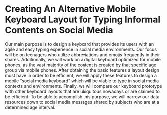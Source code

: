 # Creating An Alternative Mobile Keyboard Layout for Typing Informal Contents on Social Media
 Our main purpose is to design a keyboard that provides its users with an agile and easy typing experience in social media environments. Our focus will be on teenagers who utilize abbreviations and emojis frequently in their shares. Additionally, we will work on a digital keyboard optimized for mobile phones, as the vast majority of the content is created by that specific age group via mobile phones. After obtaining the basic features a layout design must have in order to be efficient, we will apply these features to design a mobile “social media keyboard” which will be viable to type in social media contexts and environments. Finally, we will compare our keyboard prototype with other keyboard layouts that are ubiquitous nowadays or are claimed to be efficient. To be able to accomplish this purpose, we will narrow our data resources down to social media messages shared by subjects who are at a determined age interval.
